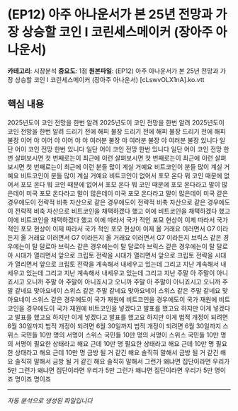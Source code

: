 # (EP12) 아주 아나운서가 본 25년 전망과 가장 상승할 코인 I 코린세스메이커 (장아주 아나운서)

**카테고리**: 시장분석
**중요도**: 1점
**원본파일**: (EP12) 아주 아나운서가 본 25년 전망과 가장 상승할 코인 I 코린세스메이커 (장아주 아나운서) [cLswvOLX1nA].ko.vtt

## 핵심 내용

2025년도이 코인 전망을 한번 알려 2025년도이 코인 전망을 한번 알려 2025년도이 코인 전망을 한번 알려 드리기 전에 해피 불장 드리기 전에 해피 불장 드리기 전에 해피 불장 이어 야 이어 야 이어 야 야 여러분 불장 야 여러분 불장 야 여러분 불장 있니다 일단 어이 코인 전망 한번 있니다 일단 어이 코인 전망 한번 있니다 일단 어이 코인 전망 한번 살펴보시면 첫 번째로는이 최근에 이런 살펴보시면 첫 번째로는이 최근에 이런 살펴보시면 첫 번째로는이 최근에 이런 분들 많이 계실 거예요 비트코인이 분들 많이 계실 거예요 비트코인이 분들 많이 계실 거예요 비트코인이 없어서 포모 온다 뭐 코인 때문에 없어서 포모 온다 뭐 코인 때문에 없어서 포모 온다 뭐 코인 때문에 포모 온다라고 말이 많은데이 미국 포모 온다라고 말이 많은데이 미국 포모 온다라고 말이 많은데이 미국 같은 경우에도이 전략적 비축 자산으로 같은 경우에도이 전략적 비축 자산으로 같은 경우에도이 전략적 비축 자산으로 비트코인을 채택하겠다 했고 이에 비트코인을 채택하겠다 했고 이에 비트코인을 채택하겠다 했고 이에 따라서 국가 적인 포모 현상이 이제 따라서 국가 적인 포모 현상이 이제 따라서 국가 적인 포모 현상이 이제 올 거래요 이러면서 G7 이라든지 올 거래요 이러면서 G7 이라든지 올 거래요 이러면서 G7 이라든지 브릭스 같은 경우에는이 탈 달로아 브릭스 같은 경우에는이 탈 달로아 브릭스 같은 경우에는이 탈 달로아 시대가 열리면서 앞으로 크립토 전략을 시대가 열리면서 앞으로 크립토 전략을 시대가 열리면서 앞으로 크립토 전략을 계속해서 내세우고 있는데 그리고 지난 계속해서 내세우고 있는데 그리고 지난 계속해서 내세우고 있는데 그리고 지난 주말 아 주말이 아니죠시고 오니까 주말 아 주말이 아니죠시고 오니까 주말 아 주말이 아니죠시고 오니까 주말 같네요 맞아요네이 스위스 같은 주말 같네요 맞아요네이 스위스 같은 주말 같네요 맞아요네이 스위스 같은 경우에도이 국가 재원에 비트코인을 경우에도이 국가 재원에 비트코인을 경우에도이 국가 재원에 비트코인을 넣겠다고 발표를 했고요 하지만 이게 넣겠다고 발표를 했고요 하지만 이게 넣겠다고 발표를 했고요 하지만 이게 법적 개정이 되려면 6월 30일까지 법적 개정이 되려면 6월 30일까지 법적 개정이 되려면 6월 30일까지 스위스 국민들 10만 명의 서명이 스위스 국민들 10만 명의 서명이 스위스 국민들 10만 명의 서명이 필요한 상태라고 해요 근데 10만 명 필요한 상태라고 해요 근데 10만 명 필요한 상태라고 해요 근데 10만 명 금방 될 거 같긴 해요 솔직히 말해서 금방 될 거 같긴 해요 솔직히 말해서 금방 될 거 같긴 해요 솔직히 말해서 그런가 왜냐면 집단이라면 우리가 5만 그런가 왜냐면 집단이라면 우리가 5만 그런가 왜냐면 집단이라면 우리가 5만 명이죠 명이죠 명이죠

---
*자동 분석으로 생성된 파일입니다*
